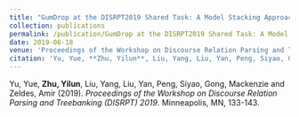 ```yaml
---
title: "GumDrop at the DISRPT2019 Shared Task: A Model Stacking Approach to Discourse Unit Segmentation and Connective Detection"
collection: publications
permalink: /publication/GumDrop at the DISRPT2019 Shared Task: A Model Stacking Approach to Discourse Unit Segmentation and Connective Detection
date: 2019-06-18
venue: 'Proceedings of the Workshop on Discourse Relation Parsing and Treebanking (DISRPT) 2019'
citation: 'Yu, Yue, **Zhu, Yilun**, Liu, Yang, Liu, Yan, Peng, Siyao, Gong, Mackenzie and Zeldes, Amir (2019). &quot;GumDrop at the DISRPT2019 Shared Task: A Model Stacking Approach to Discourse Unit Segmentation and Connective Detection.&quot; <i>Proceedings of the Workshop on Discourse Relation Parsing and Treebanking (DISRPT) 2019</i>. Minneapolis, MN, 133-143.'
---
```

Yu, Yue, **Zhu, Yilun**, Liu, Yang, Liu, Yan, Peng, Siyao, Gong, Mackenzie and Zeldes, Amir (2019). <i>Proceedings of the Workshop on Discourse Relation Parsing and Treebanking (DISRPT) 2019</i>. Minneapolis, MN, 133-143.